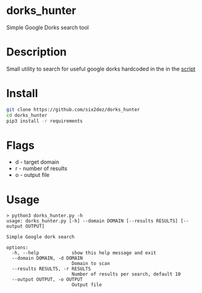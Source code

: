 # dorks_hunter
Simple Google Dorks search tool

# Description

Small utility to search for useful google dorks hardcoded in the in the [script](https://github.com/six2dez/dorks_hunter/blob/8655c077c54b82fd6430392dcf9a26d5f1f14ff3/dorks_hunter.py#L35)

# Install

```bash
git clone https://github.com/six2dez/dorks_hunter
cd dorks_hunter
pip3 install -r requirements
```

# Flags

- d - target domain
- r - number of results
- o - output file

# Usage

```
> python3 dorks_hunter.py -h
usage: dorks_hunter.py [-h] --domain DOMAIN [--results RESULTS] [--output OUTPUT]

Simple Google dork search

options:
  -h, --help            show this help message and exit
  --domain DOMAIN, -d DOMAIN
                        Domain to scan
  --results RESULTS, -r RESULTS
                        Number of results per search, default 10
  --output OUTPUT, -o OUTPUT
                        Output file

```